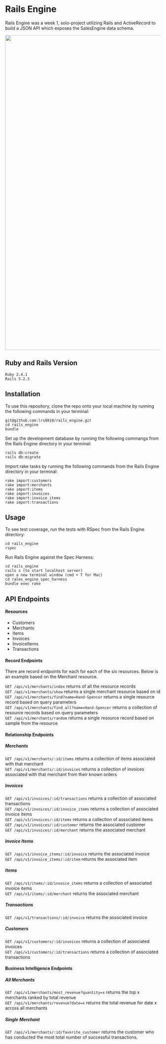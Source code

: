 # Rails Engine
Rails Engine was a week 1, solo-project utilizing Rails and ActiveRecord to build a JSON API which exposes the SalesEngine data schema. 

<img width="1015" src="https://i.imgur.com/TYoMfkJ.png">

## Ruby and Rails Version
````
Ruby 2.4.1
Rails 5.2.3
````

## Installation 
To use this repository, clone the repo onto your local machine by running the following commands in your terminal: 
````
git@github.com:lrs8810/rails_engine.git
cd rails_engine
bundle
````
Set up the development database by running the following commangs from the Rails Engine directory in your terminal:
````
rails db:create
rails db:migrate
````
Import rake tasks by running the following commands from the Rails Engine directory in your terminal: 
````
rake import:customers
rake import:merchants
rake import:items
rake import:invoices
rake import:invoice_items
rake import:transactions
````

## Usage
To see test coverage, run the tests with RSpec from the Rails Engine directory: 
````
cd rails_engine
rspec
````
Run Rails Engine against the Spec Harness: 
````
cd rails_engine
rails s (to start localhost server)
open a new terminal window (cmd + T for Mac)
cd rales_engine_spec_harness
bundle exec rake 
````

## API Endpoints
#### Resources
* Customers
* Merchants
* Items
* Invoices
* InvoiceItems
* Transactions

#### Record Endpoints
There are record endpoints for each for each of the six resources. Below is an example based on the Merchant resource. 
 
``GET /api/v1/merchants/index`` returns of all the resource records <br>
``GET /api/v1/merchants/show`` returns a single merchant resource based on id <br>
``GET /api/v1/merchants/find?name=Hand-Spencer`` returns a single resource record based on query parameters <br>
``GET /api/v1/merchants/find_all?name=Hand-Spencer`` returns a collection of resource records based on query parameters <br>
``GET /api/v1/merchants/random`` returns a single resource record based on sample from the resource

#### Relationship Endpoints
##### Merchants
``GET /api/v1/merchants/:id/items`` returns a collection of items associated with that merchant<br>
``GET /api/v1/merchants/:id/invoices`` returns a collection of invoices associated with that merchant from their known orders
##### Invoices
``GET /api/v1/invoices/:id/transactions`` returns a collection of associated transactions <br>
``GET /api/v1/invoices/:id/invoice_items`` returns a collection of associated invoice items<br>
``GET /api/v1/invoices/:id/items`` returns a collection of associated items<br>
``GET /api/v1/invoices/:id/customer`` returns the associated customer<br>
``GET /api/v1/invoices/:id/merchant`` returns the associated merchant<br>
##### Invoice Items
``GET /api/v1/invoice_items/:id/invoice`` returns the associated invoice<br>
``GET /api/v1/invoice_items/:id/item`` returns the associated item<br>
##### Items
``GET /api/v1/items/:id/invoice_items`` returns a collection of associated invoice items<br>
``GET /api/v1/items/:id/merchant`` returns the associated merchant
##### Transactions
``GET /api/v1/transactions/:id/invoice`` returns the associated invoice
##### Customers
``GET /api/v1/customers/:id/invoices`` returns a collection of associated invoices<br>
``GET /api/v1/customers/:id/transactions`` returns a collection of associated transactions

#### Business Intelligence Endpoints
##### All Merchants
``GET /api/v1/merchants/most_revenue?quantity=x`` returns the top x merchants ranked by total revenue<br>
``GET /api/v1/merchants/revenue?date=x`` returns the total revenue for date x across all merchants

##### Single Merchant
``GET /api/v1/merchants/:id/favorite_customer`` returns the customer who has conducted the most total number of successful transactions.
